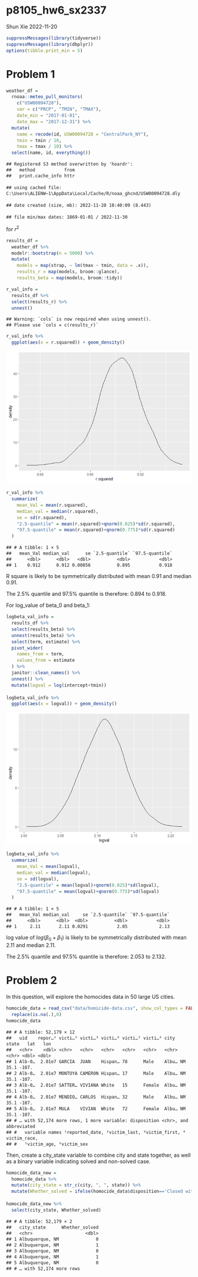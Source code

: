 p8105_hw6_sx2337
================
Shun Xie
2022-11-20

``` r
suppressMessages(library(tidyverse))
suppressMessages(library(dbplyr))
options(tibble.print_min = 5)
```

# Problem 1

``` r
weather_df = 
  rnoaa::meteo_pull_monitors(
    c("USW00094728"),
    var = c("PRCP", "TMIN", "TMAX"), 
    date_min = "2017-01-01",
    date_max = "2017-12-31") %>%
  mutate(
    name = recode(id, USW00094728 = "CentralPark_NY"),
    tmin = tmin / 10,
    tmax = tmax / 10) %>%
  select(name, id, everything())
```

    ## Registered S3 method overwritten by 'hoardr':
    ##   method           from
    ##   print.cache_info httr

    ## using cached file: C:\Users\ALIENW~1\AppData\Local/Cache/R/noaa_ghcnd/USW00094728.dly

    ## date created (size, mb): 2022-11-20 10:40:09 (8.443)

    ## file min/max dates: 1869-01-01 / 2022-11-30

for $r^2$

``` r
results_df = 
  weather_df %>% 
  modelr::bootstrap(n = 5000) %>% 
  mutate(
    models = map(strap, ~ lm(tmax ~ tmin, data = .x)),
    results_r = map(models, broom::glance),
    results_beta = map(models, broom::tidy)) 
```

``` r
r_val_info = 
  results_df %>% 
  select(results_r) %>% 
  unnest()
```

    ## Warning: `cols` is now required when using unnest().
    ## Please use `cols = c(results_r)`

``` r
r_val_info %>% 
  ggplot(aes(x = r.squared)) + geom_density()
```

![](p8105_hw6_sx2337_files/figure-gfm/unnamed-chunk-4-1.png)<!-- -->

``` r
r_val_info %>% 
  summarize(
    mean_Val = mean(r.squared),
    median_val = median(r.squared),
    se = sd(r.squared),
    "2.5-quantile" = mean(r.squared)+qnorm(0.025)*sd(r.squared),
    "97.5-quantile" = mean(r.squared)+qnorm(0.775)*sd(r.squared)
  )
```

    ## # A tibble: 1 × 5
    ##   mean_Val median_val      se `2.5-quantile` `97.5-quantile`
    ##      <dbl>      <dbl>   <dbl>          <dbl>           <dbl>
    ## 1    0.912      0.912 0.00856          0.895           0.918

R square is likely to be symmetrically distributed with mean 0.91 and
median 0.91.

The 2.5% quantile and 97.5% quantile is therefore: 0.894 to 0.918.

For log_value of beta_0 and beta_1:

``` r
logbeta_val_info = 
  results_df %>% 
  select(results_beta) %>% 
  unnest(results_beta) %>% 
  select(term, estimate) %>% 
  pivot_wider(
    names_from = term,
    values_from = estimate
  ) %>% 
  janitor::clean_names() %>% 
  unnest() %>% 
  mutate(logval = log(intercept+tmin))

logbeta_val_info %>% 
  ggplot(aes(x = logval)) + geom_density()
```

![](p8105_hw6_sx2337_files/figure-gfm/unnamed-chunk-6-1.png)<!-- -->

``` r
logbeta_val_info %>% 
  summarize(
    mean_Val = mean(logval),
    median_val = median(logval),
    se = sd(logval),
    "2.5-quantile" = mean(logval)+qnorm(0.025)*sd(logval),
    "97.5-quantile" = mean(logval)+qnorm(0.775)*sd(logval)
  )
```

    ## # A tibble: 1 × 5
    ##   mean_Val median_val     se `2.5-quantile` `97.5-quantile`
    ##      <dbl>      <dbl>  <dbl>          <dbl>           <dbl>
    ## 1     2.11       2.11 0.0291           2.05            2.13

log value of $log(\beta_0+\beta_1)$ is likely to be symmetrically
distributed with mean 2.11 and median 2.11.

The 2.5% quantile and 97.5% quantile is therefore: 2.053 to 2.132.

# Problem 2

In this question, will explore the homocides data in 50 large US cities.

``` r
homocide_data = read_csv("data/homicide-data.csv", show_col_types = FALSE) %>% 
  replace(is.na(.),0)
homocide_data
```

    ## # A tibble: 52,179 × 12
    ##   uid    repor…¹ victi…² victi…³ victi…⁴ victi…⁵ victi…⁶ city  state   lat   lon
    ##   <chr>    <dbl> <chr>   <chr>   <chr>   <chr>   <chr>   <chr> <chr> <dbl> <dbl>
    ## 1 Alb-0…  2.01e7 GARCIA  JUAN    Hispan… 78      Male    Albu… NM     35.1 -107.
    ## 2 Alb-0…  2.01e7 MONTOYA CAMERON Hispan… 17      Male    Albu… NM     35.1 -107.
    ## 3 Alb-0…  2.01e7 SATTER… VIVIANA White   15      Female  Albu… NM     35.1 -107.
    ## 4 Alb-0…  2.01e7 MENDIO… CARLOS  Hispan… 32      Male    Albu… NM     35.1 -107.
    ## 5 Alb-0…  2.01e7 MULA    VIVIAN  White   72      Female  Albu… NM     35.1 -107.
    ## # … with 52,174 more rows, 1 more variable: disposition <chr>, and abbreviated
    ## #   variable names ¹​reported_date, ²​victim_last, ³​victim_first, ⁴​victim_race,
    ## #   ⁵​victim_age, ⁶​victim_sex

Then, create a city_state variable to combine city and state together,
as well as a binary variable indicating solved and non-solved case.

``` r
homocide_data_new = 
  homocide_data %>%
  mutate(city_state = str_c(city, ", ", state)) %>% 
  mutate(Whether_solved = ifelse(homocide_data$disposition=='Closed without arrest' | homocide_data$disposition=='Open/No arrest',0,1))

homocide_data_new %>% 
  select(city_state, Whether_solved)
```

    ## # A tibble: 52,179 × 2
    ##   city_state      Whether_solved
    ##   <chr>                    <dbl>
    ## 1 Albuquerque, NM              0
    ## 2 Albuquerque, NM              1
    ## 3 Albuquerque, NM              0
    ## 4 Albuquerque, NM              1
    ## 5 Albuquerque, NM              0
    ## # … with 52,174 more rows
